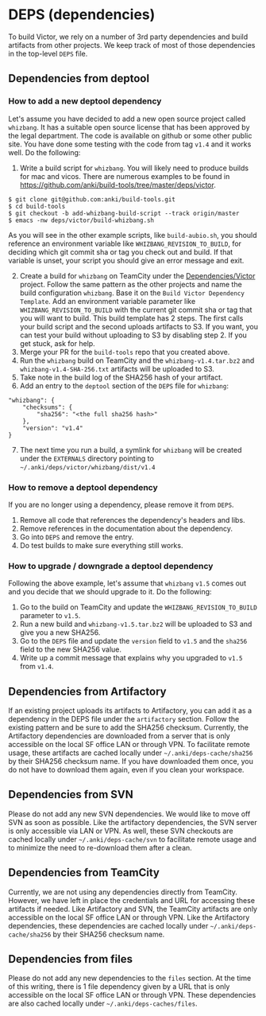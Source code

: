 # DEPS (dependencies)

To build Victor, we rely on a number of 3rd party dependencies and
build artifacts from other projects.  We keep track of most of those
dependencies in the top-level `DEPS` file.

## Dependencies from deptool

### How to add a new deptool dependency

Let's assume you have decided to add a new open source project called
`whizbang`.  It has a suitable open source license that has been
approved by the legal department.  The code is available on github
or some other public site.  You have done some testing with the code
from tag `v1.4` and it works well.  Do the following:

1.  Write a build script for `whizbang`.  You will likely need to
produce builds for mac and vicos.  There are numerous examples to
be found in https://github.com/anki/build-tools/tree/master/deps/victor.
```
$ git clone git@github.com:anki/build-tools.git
$ cd build-tools
$ git checkout -b add-whizbang-build-script --track origin/master
$ emacs -nw deps/victor/build-whizbang.sh
```
As you will see in the other example scripts, like `build-aubio.sh`, you
should reference an environment variable like `WHIZBANG_REVISION_TO_BUILD`, for
deciding which git commit sha or tag you check out and build.  If that
variable is unset, your script you should give an error message and exit.

2. Create a build for `whizbang` on TeamCity under the
[Dependencies/Victor](https://build.ankicore.com/project.html?projectId=Dependencies_Victor&tab=projectOverview)
project.  Follow the same pattern as the other projects and name the
build configuration `whizbang`.  Base it on the
`Build Victor Dependency Template`.  Add an environment variable parameter like
`WHIZBANG_REVISION_TO_BUILD` with the current git commit sha or tag that you will
want to build.  This build template has 2 steps.  The first calls your build
script and the second uploads artifacts to S3.  If you want, you can test your
build without uploading to S3 by disabling step 2.  If you get stuck, ask for help.
3. Merge your PR for the `build-tools` repo that you created above.
4. Run the `whizbang` build on TeamCity and the `whizbang-v1.4.tar.bz2` and
`whizbang-v1.4-SHA-256.txt` artifacts will be uploaded to S3.
5. Take note in the build log of the SHA256 hash of your artifact.
6. Add an entry to the `deptool` section of the `DEPS` file for `whizbang`:
```
"whizbang": {
    "checksums": {
        "sha256": "<the full sha256 hash>"
    },
    "version": "v1.4"
}
```
7. The next time you run a build, a symlink for `whizbang` will be
created under the `EXTERNALS` directory pointing to
`~/.anki/deps/victor/whizbang/dist/v1.4`

### How to remove a deptool dependency

If you are no longer using a dependency, please remove it from `DEPS`.
1. Remove all code that references the dependency's headers and
libs.
2. Remove references in the documentation about the dependency.
3. Go into `DEPS` and remove the entry.
4. Do test builds to make sure everything still works.

### How to upgrade / downgrade a deptool dependency

Following the above example, let's assume that `whizbang` `v1.5` comes
out and you decide that we should upgrade to it.  Do the following:

1. Go to the build on TeamCity and update the `WHIZBANG_REVISION_TO_BUILD`
parameter to `v1.5`.
2. Run a new build and `whizbang-v1.5.tar.bz2` will be uploaded to S3
and give you a new SHA256.
3. Go to the `DEPS` file and update the `version` field to `v1.5`
and the `sha256` field to the new SHA256 value.
4. Write up a commit message that explains why you upgraded to `v1.5`
from `v1.4`.

## Dependencies from Artifactory

If an existing project uploads its artifacts to Artifactory, you can
add it as a dependency in the DEPS file under the `artifactory` section.
Follow the existing pattern and be sure to add the SHA256 checksum.  Currently,
the Artifactory dependencies are downloaded from a server that is only
accessible on the local SF office LAN or through VPN.  To facilitate remote
usage, these artifacts are cached locally under `~/.anki/deps-cache/sha256`
by their SHA256 checksum name.  If you have downloaded them once, you do not
have to download them again, even if you clean your workspace.

## Dependencies from SVN

Please do not add any new SVN dependencies.  We would like to move off
SVN as soon as possible.  Like the artifactory dependencies, the SVN server
is only accessible via LAN or VPN.  As well, these SVN checkouts are cached
locally under `~/.anki/deps-cache/svn` to facilitate remote
usage and to minimize the need to re-download them after a clean.

## Dependencies from TeamCity

Currently, we are not using any dependencies directly from TeamCity.  However,
we have left in place the credentials and URL for accessing these
artifacts if needed.  Like Artifactory and SVN, the TeamCity artifacts are
only accessible on the local SF office LAN or through VPN.  Like the Artifactory
dependencies, these dependencies are cached locally under `~/.anki/deps-cache/sha256`
by their SHA256 checksum name.

## Dependencies from files

Please do not add any new dependencies to the `files` section. At the time of
this writing, there is 1 file dependency given by a URL that is only accessible
on the local SF office LAN or through VPN.  These dependencies are also
cached locally under `~/.anki/deps-caches/files`.